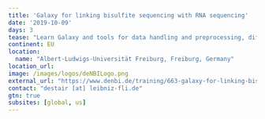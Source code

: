 ```yaml
---
title: 'Galaxy for linking bisulfite sequencing with RNA sequencing'
date: '2019-10-09'
days: 3
tease: "Learn Galaxy and tools for data handling and preprocessing, differential gene expression analysis, bisulfite sequencing analysis, and Oxford Nanopore data exploration and usage"
continent: EU
location:
  name: "Albert-Ludwigs-Universität Freiburg, Freiburg, Germany"
location_url: 
image: /images/logos/deNBILogo.png
external_url: "https://www.denbi.de/training/663-galaxy-for-linking-bisulfite-sequencing-with-rna-sequencing"
contact: "destair [at] leibniz-fli.de"
gtn: true
subsites: [global, us]
---
```


